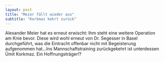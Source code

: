 ```yaml
---
layout: post
title: "Meier fällt wieder aus"
subtitle: "Korkmaz kehrt zurück"
---
```


Alexander Meier hat es erneut erwischt: Ihm steht eine weitere Operation am Knie bevor. Diese wird wohl erneut von Dr. Segesser in Basel durchgeführt, was die Eintracht offenbar nicht mit Begeisterung aufgenommen hat...Ins Mannschaftstraining zurückgekehrt ist unterdessen Ümit Korkmaz. Ein Hoffnungsträger!?


